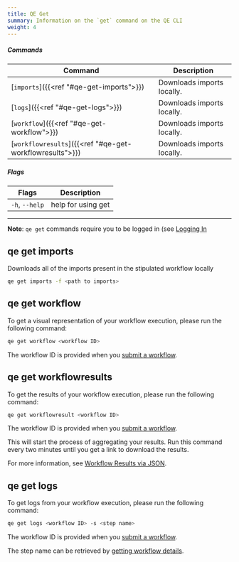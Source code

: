 ```yaml
---
title: QE Get
summary: Information on the `get` command on the QE CLI
weight: 4
---
```


##### Commands

| Command    | Description |
|------------|-------------|
| [`imports`]({{<ref "#qe-get-imports">}}) |  Downloads imports locally. |
| [`logs`]({{<ref "#qe-get-logs">}}) |  Downloads imports locally. |
| [`workflow`]({{<ref "#qe-get-workflow">}}) |  Downloads imports locally. |
| [`workflowresults`]({{<ref "#qe-get-workflowresults">}}) |  Downloads imports locally. |

##### Flags

| Flags   | Description |
|------------|-------------|
| `-h`, `--help` | help for using get |

___
**Note**: `qe get` commands require you to be logged in (see [Logging In](../logging-in/)



## qe get imports
Downloads all of the imports present in the stipulated workflow locally

```Bash
qe get imports -f <path to imports>
```

## qe get workflow

To get a visual representation of your workflow execution, please run the following command:

```Bash
qe get workflow <workflow ID>
```

The workflow ID is provided when you [submit a workflow](../workflow-submission/).

## qe get workflowresults

To get the results of your workflow execution, please run the following command:

```Bash
qe get workflowresult <workflow ID>
```

The workflow ID is provided when you [submit a workflow](../workflow-submission/).

This will start the process of aggregating your results. Run this command every two minutes until you get a link to download the results.

For more information, see [Workflow Results via JSON](../../data-management/workflow-result/).


## qe get logs

To get logs from your workflow execution, please run the following command:

```Bash
qe get logs <workflow ID> -s <step name>
```

The workflow ID is provided when you [submit a workflow](../workflow-submission/).

The step name can be retrieved by [getting workflow details](../get-workflow-details/).
